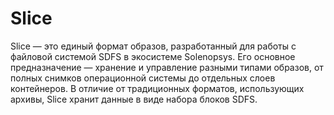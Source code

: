 # Slice


Slice — это единый формат образов, разработанный для работы с файловой системой SDFS в экосистеме Solenopsys. Его основное предназначение — хранение и управление разными типами образов, от полных снимков операционной системы до отдельных слоев контейнеров. В отличие от традиционных форматов, использующих архивы, Slice хранит данные в виде набора блоков SDFS.
